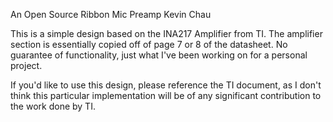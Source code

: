 An Open Source Ribbon Mic Preamp
Kevin Chau

This is a simple design based on the INA217 Amplifier from TI.
The amplifier section is essentially copied off of page 7 or 8 of the datasheet.
No guarantee of functionality, just what I've been working on
for a personal project. 

If you'd like to use this design, please reference the TI document,
as I don't think this particular implementation will be of any significant contribution
to the work done by TI.
